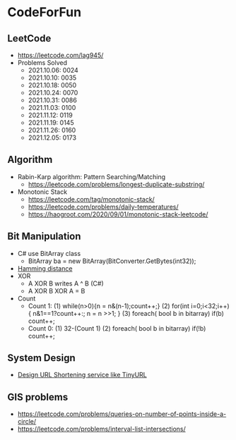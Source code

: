 # CodeForFun
## LeetCode 
- https://leetcode.com/lag945/
- Problems Solved
  - 2021.10.06: 0024
  - 2021.10.10: 0035
  - 2021.10.18: 0050
  - 2021.10.24: 0070
  - 2021.10.31: 0086
  - 2021.11.03: 0100
  - 2021.11.12: 0119
  - 2021.11.19: 0145
  - 2021.11.26: 0160
  - 2021.12.05: 0173
## Algorithm
- Rabin-Karp algorithm: Pattern Searching/Matching
  - https://leetcode.com/problems/longest-duplicate-substring/
- Monotonic Stack
  - https://leetcode.com/tag/monotonic-stack/
  - https://leetcode.com/problems/daily-temperatures/
  - https://haogroot.com/2020/09/01/monotonic-stack-leetcode/
## Bit Manipulation
- C# use BitArray class
  - BitArray ba = new BitArray(BitConverter.GetBytes(int32));
- [Hamming distance](https://leetcode.com/problems/hamming-distance/)
- XOR
  - A XOR B writes A ^ B (C#)
  - A XOR B XOR A = B
- Count
  - Count 1: (1) while(n>0){n = n&(n-1);count++;} (2) for(int i=0;i<32;i++){ n&1==1?count++:; n = n >>1; } (3) foreach( bool b in bitarray) if(b) count++;
  - Count 0: (1) 32-(Count 1) (2) foreach( bool b in bitarray) if(!b) count++;
## System Design
- [Design URL Shortening service like TinyURL](https://leetcode.com/discuss/interview-question/124658/Design-a-URL-Shortener-(-TinyURL-)-System/)
## GIS problems
- https://leetcode.com/problems/queries-on-number-of-points-inside-a-circle/
- https://leetcode.com/problems/interval-list-intersections/
